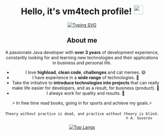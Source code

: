 <div id="header" align="center">
  <h1>
    Hello, it's vm4tech profile!
    <img src="https://media.giphy.com/media/hvRJCLFzcasrR4ia7z/giphy.gif" width="30px"/>
  </h1>
 <a href="https://git.io/typing-svg"><img src="https://readme-typing-svg.herokuapp.com?font=Comfortaa&duration=3000&pause=1000&color=FFA500&background=375EFF00&center=true&multiline=true&width=435&height=100&lines=Backend+developer+;Fullstack+developer;Little+bit+frontend" alt="Typing SVG" /></a>

## About me
A passionate Java developer with **over 3 years** of development experience, constantly looking for and learning new technologies and their applications in business and personal life.

- I love **highload**, **clean code**, **challenges** and cat memes. 😄 
- I have experience in a **wide range** of technologies. 🔭
- Take the initiative to **introduce technologies into projects** that can really make life easier for developers, and as a result, for business (product). 🤔
- I always work for quality and results. 👯
  
⚡ In free time read books, going in for sports and achieve my goals.⚡

```
Theory without practice is dead, and practice without theory is blind.
                                                    © A. Suvorov
```
<!--
**vm4tech/vm4tech** is a ✨ _special_ ✨ repository because its `README.md` (this file) appears on your GitHub profile.

Here are some ideas to get you started:

- 🔭 I’m currently working on ...
- 🌱 I’m currently learning ...
- 👯 I’m looking to collaborate on ...
- 🤔 I’m looking for help with ...
- 💬 Ask me about ...
- 📫 How to reach me: ...
- 😄 Pronouns: ...
- ⚡ Fun fact: ...
-->
[![Top Langs](https://github-readme-stats.vercel.app/api/top-langs/?username=vm4tech&layout=compact&theme=vision-friendly-dark&exclude_repo=UpRoad,simplex-js,urPlanner)](https://github.com/vm4tech/github-readme-stats)
